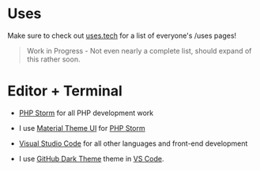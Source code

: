 
# Uses

Make sure to check out [uses.tech](https://uses.tech) for a list of everyone's /uses pages!

> 
> Work in Progress - Not even nearly a complete list, should expand of this rather soon.
>

# Editor + Terminal
- [PHP Storm](https://www.jetbrains.com/phpstorm/) for all PHP development work
- I use [Material Theme UI](https://plugins.jetbrains.com/plugin/8006-material-theme-ui/) for [PHP Storm](https://www.jetbrains.com/phpstorm/)

- [Visual Studio Code](https://code.visualstudio.com) for all other languages and front-end development
- I use [GitHub Dark Theme](https://marketplace.visualstudio.com/items?itemName=GitHub.github-vscode-theme) theme in [VS Code](https://code.visualstudio.com).
